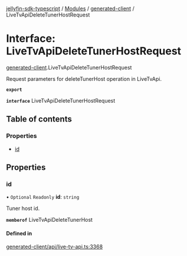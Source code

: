 [jellyfin-sdk-typescript](../README.md) / [Modules](../modules.md) / [generated-client](../modules/generated_client.md) / LiveTvApiDeleteTunerHostRequest

# Interface: LiveTvApiDeleteTunerHostRequest

[generated-client](../modules/generated_client.md).LiveTvApiDeleteTunerHostRequest

Request parameters for deleteTunerHost operation in LiveTvApi.

**`export`**

**`interface`** LiveTvApiDeleteTunerHostRequest

## Table of contents

### Properties

- [id](generated_client.LiveTvApiDeleteTunerHostRequest.md#id)

## Properties

### id

• `Optional` `Readonly` **id**: `string`

Tuner host id.

**`memberof`** LiveTvApiDeleteTunerHost

#### Defined in

[generated-client/api/live-tv-api.ts:3368](https://github.com/thornbill/jellyfin-sdk-typescript/blob/e430881/src/generated-client/api/live-tv-api.ts#L3368)
